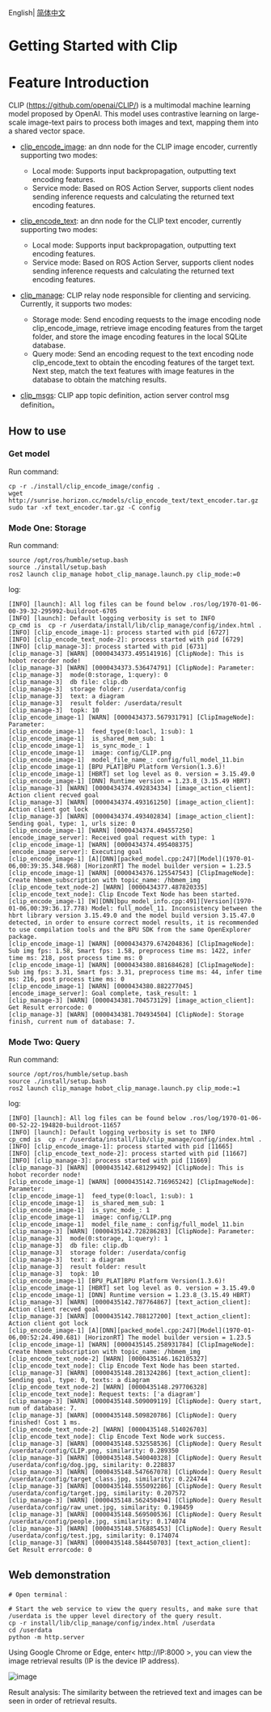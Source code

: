 English| [简体中文](./README_cn.md)

Getting Started with Clip
=======


# Feature Introduction

CLIP (https://github.com/openai/CLIP/) is a multimodal machine learning model proposed by OpenAI. This model uses contrastive learning on large-scale image-text pairs to process both images and text, mapping them into a shared vector space.

- [clip_encode_image](./clip_encode_image): an dnn node for the CLIP image encoder, currently supporting two modes:
  - Local mode: Supports input backpropagation, outputting text encoding features.
  - Service mode: Based on ROS Action Server, supports client nodes sending inference requests and calculating the returned text encoding features.

- [clip_encode_text](./clip_encode_text): an dnn node for the CLIP text encoder, currently supporting two modes:
  - Local mode: Supports input backpropagation, outputting text encoding features.
  - Service mode: Based on ROS Action Server, supports client nodes sending inference requests and calculating the returned text encoding features.

- [clip_manage](./clip_manage): CLIP relay node responsible for clienting and servicing. Currently, it supports two modes:
  - Storage mode: Send encoding requests to the image encoding node clip_encode_image, retrieve image encoding features from the target folder, and store the image encoding features in the local SQLite database.
  - Query mode: Send an encoding request to the text encoding node clip_encode_text to obtain the encoding features of the target text. Next step, match the text features with image features in the database to obtain the matching results.

- [clip_msgs](./clip_msgs): CLIP app topic definition, action server control msg definition。


## How to use

### Get model
Run command:
```shell
cp -r ./install/clip_encode_image/config .
wget http://sunrise.horizon.cc/models/clip_encode_text/text_encoder.tar.gz
sudo tar -xf text_encoder.tar.gz -C config
```

### Mode One: Storage

Run command:
```shell
source /opt/ros/humble/setup.bash
source ./install/setup.bash
ros2 launch clip_manage hobot_clip_manage.launch.py clip_mode:=0
```

log:
```shell
[INFO] [launch]: All log files can be found below .ros/log/1970-01-06-00-39-32-295992-buildroot-6705
[INFO] [launch]: Default logging verbosity is set to INFO
cp_cmd is  cp -r /userdata/install/lib/clip_manage/config/index.html .
[INFO] [clip_encode_image-1]: process started with pid [6727]
[INFO] [clip_encode_text_node-2]: process started with pid [6729]
[INFO] [clip_manage-3]: process started with pid [6731]
[clip_manage-3] [WARN] [0000434373.495141916] [ClipNode]: This is hobot recorder node!
[clip_manage-3] [WARN] [0000434373.536474791] [ClipNode]: Parameter:
[clip_manage-3]  mode(0:storage, 1:query): 0
[clip_manage-3]  db file: clip.db
[clip_manage-3]  storage folder: /userdata/config
[clip_manage-3]  text: a diagram
[clip_manage-3]  result folder: /userdata/result
[clip_manage-3]  topk: 10
[clip_encode_image-1] [WARN] [0000434373.567931791] [ClipImageNode]: Parameter:
[clip_encode_image-1]  feed_type(0:loacl, 1:sub): 1
[clip_encode_image-1]  is_shared_mem_sub: 1
[clip_encode_image-1]  is_sync_mode_: 1
[clip_encode_image-1]  image: config/CLIP.png
[clip_encode_image-1]  model_file_name_: config/full_model_11.bin
[clip_encode_image-1] [BPU_PLAT]BPU Platform Version(1.3.6)!
[clip_encode_image-1] [HBRT] set log level as 0. version = 3.15.49.0
[clip_encode_image-1] [DNN] Runtime version = 1.23.8_(3.15.49 HBRT)
[clip_manage-3] [WARN] [0000434374.492834334] [image_action_client]: Action client recved goal
[clip_manage-3] [WARN] [0000434374.493161250] [image_action_client]: Action client got lock
[clip_manage-3] [WARN] [0000434374.493402834] [image_action_client]: Sending goal, type: 1, urls size: 0
[clip_encode_image-1] [WARN] [0000434374.494557250] [encode_image_server]: Received goal request with type: 1
[clip_encode_image-1] [WARN] [0000434374.495408375] [encode_image_server]: Executing goal
[clip_encode_image-1] [A][DNN][packed_model.cpp:247][Model](1970-01-06,00:39:35.348.968) [HorizonRT] The model builder version = 1.23.5
[clip_encode_image-1] [WARN] [0000434376.125547543] [ClipImageNode]: Create hbmem_subscription with topic_name: /hbmem_img
[clip_encode_text_node-2] [WARN] [0000434377.487820335] [clip_encode_text_node]: Clip Encode Text Node has been started.
[clip_encode_image-1] [W][DNN]bpu_model_info.cpp:491][Version](1970-01-06,00:39:36.17.778) Model: full_model_11. Inconsistency between the hbrt library version 3.15.49.0 and the model build version 3.15.47.0 detected, in order to ensure correct model results, it is recommended to use compilation tools and the BPU SDK from the same OpenExplorer package.
[clip_encode_image-1] [WARN] [0000434379.674204836] [ClipImageNode]: Sub img fps: 1.58, Smart fps: 1.58, preprocess time ms: 1422, infer time ms: 218, post process time ms: 0
[clip_encode_image-1] [WARN] [0000434380.881684628] [ClipImageNode]: Sub img fps: 3.31, Smart fps: 3.31, preprocess time ms: 44, infer time ms: 216, post process time ms: 0
[clip_encode_image-1] [WARN] [0000434380.882277045] [encode_image_server]: Goal complete, task_result: 1
[clip_manage-3] [WARN] [0000434381.704573129] [image_action_client]: Get Result errorcode: 0
[clip_manage-3] [WARN] [0000434381.704934504] [ClipNode]: Storage finish, current num of database: 7.

```
### Mode Two: Query

Run command:
```shell
source /opt/ros/humble/setup.bash
source ./install/setup.bash
ros2 launch clip_manage hobot_clip_manage.launch.py clip_mode:=1
```


log:
```shell
[INFO] [launch]: All log files can be found below .ros/log/1970-01-06-00-52-22-194820-buildroot-11657
[INFO] [launch]: Default logging verbosity is set to INFO
cp_cmd is  cp -r /userdata/install/lib/clip_manage/config/index.html .
[INFO] [clip_encode_image-1]: process started with pid [11665]
[INFO] [clip_encode_text_node-2]: process started with pid [11667]
[INFO] [clip_manage-3]: process started with pid [11669]
[clip_manage-3] [WARN] [0000435142.681299492] [ClipNode]: This is hobot recorder node!
[clip_encode_image-1] [WARN] [0000435142.716965242] [ClipImageNode]: Parameter:
[clip_encode_image-1]  feed_type(0:loacl, 1:sub): 1
[clip_encode_image-1]  is_shared_mem_sub: 1
[clip_encode_image-1]  is_sync_mode_: 1
[clip_encode_image-1]  image: config/CLIP.png
[clip_encode_image-1]  model_file_name_: config/full_model_11.bin
[clip_manage-3] [WARN] [0000435142.728286283] [ClipNode]: Parameter:
[clip_manage-3]  mode(0:storage, 1:query): 1
[clip_manage-3]  db file: clip.db
[clip_manage-3]  storage folder: /userdata/config
[clip_manage-3]  text: a diagram
[clip_manage-3]  result folder: result
[clip_manage-3]  topk: 10
[clip_encode_image-1] [BPU_PLAT]BPU Platform Version(1.3.6)!
[clip_encode_image-1] [HBRT] set log level as 0. version = 3.15.49.0
[clip_encode_image-1] [DNN] Runtime version = 1.23.8_(3.15.49 HBRT)
[clip_manage-3] [WARN] [0000435142.787764867] [text_action_client]: Action client recved goal
[clip_manage-3] [WARN] [0000435142.788127200] [text_action_client]: Action client got lock
[clip_encode_image-1] [A][DNN][packed_model.cpp:247][Model](1970-01-06,00:52:24.490.681) [HorizonRT] The model builder version = 1.23.5
[clip_encode_image-1] [WARN] [0000435145.258931784] [ClipImageNode]: Create hbmem_subscription with topic_name: /hbmem_img
[clip_encode_text_node-2] [WARN] [0000435146.162105327] [clip_encode_text_node]: Clip Encode Text Node has been started.
[clip_manage-3] [WARN] [0000435148.281324286] [text_action_client]: Sending goal, type: 0, texts: a diagram
[clip_encode_text_node-2] [WARN] [0000435148.297706328] [clip_encode_text_node]: Request texts: ['a diagram']
[clip_manage-3] [WARN] [0000435148.509009119] [ClipNode]: Query start, num of database: 7.
[clip_manage-3] [WARN] [0000435148.509820786] [ClipNode]: Query finished! Cost 1 ms.
[clip_encode_text_node-2] [WARN] [0000435148.514026703] [clip_encode_text_node]: Clip Encode Text Node work success.
[clip_manage-3] [WARN] [0000435148.532558536] [ClipNode]: Query Result /userdata/config/CLIP.png, similarity: 0.289350
[clip_manage-3] [WARN] [0000435148.540040328] [ClipNode]: Query Result /userdata/config/dog.jpg, similarity: 0.228837
[clip_manage-3] [WARN] [0000435148.547667078] [ClipNode]: Query Result /userdata/config/target_class.jpg, similarity: 0.224744
[clip_manage-3] [WARN] [0000435148.555092286] [ClipNode]: Query Result /userdata/config/target.jpg, similarity: 0.207572
[clip_manage-3] [WARN] [0000435148.562450494] [ClipNode]: Query Result /userdata/config/raw_unet.jpg, similarity: 0.198459
[clip_manage-3] [WARN] [0000435148.569500536] [ClipNode]: Query Result /userdata/config/people.jpg, similarity: 0.174074
[clip_manage-3] [WARN] [0000435148.576885453] [ClipNode]: Query Result /userdata/config/test.jpg, similarity: 0.174074
[clip_manage-3] [WARN] [0000435148.584450703] [text_action_client]: Get Result errorcode: 0
```

## Web demonstration

```shell
# Open terminal：

# Start the web service to view the query results, and make sure that /userdata is the upper level directory of the query result.
cp -r install/lib/clip_manage/config/index.html /userdata
cd /userdata
python -m http.server
```

Using Google Chrome or Edge, enter< http://IP:8000 >, you can view the image retrieval results (IP is the device IP address).

![image](./clip_manage/img/query_display.png)

Result analysis: The similarity between the retrieved text and images can be seen in order of retrieval results.